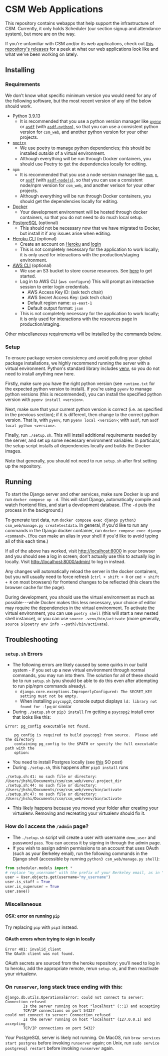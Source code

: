 # CSM Web Applications

This repository contains webapps that help support the infrastructure of CSM. Currently, it only holds Scheduler (our section signup and attendance system), but more are on the way.

If you're unfamiliar with CSM and/or its web applications, check out [this repository's releases](https://github.com/csmberkeley/csm_web/releases) for a peek at what our web applications look like and what we've been working on lately.

## Installing

### Requirements

We don't know what specific minimum version you would need for any of the following software, but the most recent version of any of the below should work.

- Python 3.9.13
  - It is recommended that you use a python version manager like [`pyenv`](https://github.com/pyenv/pyenv) or [`asdf`](https://asdf-vm.com) (with [`asdf-python`](https://github.com/asdf-community/asdf-python)), so that you can use a consistent python version for `csm_web`, and another python version for your other projects.
- [`poetry`](https://python-poetry.org/docs/#installation)
  - We use poetry to manage python dependencies; this should be installed _outside_ of a virtual environment.
  - Although everything will be run through Docker containers, you should use Poetry to get the dependencies locally for editing.
- `npm`
  - It is recommended that you use a node version manager like [`nvm`](https://github.com/nvm-sh/nvm), [`n`](https://github.com/tj/n), or [`asdf`](https://asdf-vm.com) (with [`asdf-nodejs`](https://github.com/asdf-vm/asdf-nodejs)), so that you can use a consistent node/npm version for `csm_web`, and another verison for your other projects.
  - Although everything will be run through Docker containers, you should get the dependencies locally for editing.
- [Docker](https://www.docker.com)
  - Your development environment will be hosted through docker containers, so that you do not need to do much local setup.
- [PostgreSQL](https://www.postgresql.org/download/) (optional)
  - This should not be necessary now that we have migrated to Docker, but install it if any issues arise when editing.
- [Heroku CLI](https://devcenter.heroku.com/articles/heroku-cli#download-and-install) (optional)
  - Create an account on [Heroku](https://id.heroku.com/login) and [login](https://devcenter.heroku.com/articles/heroku-cli#getting-started)
  - This is not completely necessary for the application to work locally; it is only used for interactions with the production/staging environment.
- [AWS CLI](https://docs.aws.amazon.com/cli/latest/userguide/cli-chap-install.html) (optional)
  - We use an S3 bucket to store course resources. See [here](https://aws.amazon.com/s3/) to get started.
  - Log in to AWS CLI (`aws configure`) This will prompt an interactive session to enter login credentials.
    - AWS Access Key ID: (ask tech chair)
    - AWS Secret Access Key: (ask tech chair)
    - Default region name: `us-east-1`
    - Default output format: `json`
  - This is not completely necessary for the application to work locally; it is only used for interactions with the resources page in production/staging.

Other miscellaneous requirements will be installed by the commands below.

### Setup

To ensure package version consistency and avoid polluting your global package installations, we highly recommend running the server with a virtual environment. Python's standard library includes [venv](https://docs.python.org/3/library/venv.html), so you do not need to install anything new here.

Firstly, make sure you have the right python version (see `runtime.txt` for the expected python version to install). If you're using `pyenv` to manage python versions (this is recommended), you can install the specified python version with `pyenv install <version>`.

Next, make sure that your current python version is correct (i.e. as specified in the previous section); if it is different, then change to the correct python version. That is, with `pyenv`, run `pyenv local <version>`; with `asdf`, run `asdf local python <version>`.

Finally, run `./setup.sh`. This will install additional requirements needed by the server, and set up some necessary environment variables. In particular, the setup script installs all dependencies locally and builds the Docker images.

Note that generally, you should not need to run `setup.sh` after first setting up the repository.

## Running

To start the Django server and other services, make sure Docker is up and run `docker compose up -d`. This will start Django, automatically compile and watch frontend files, and start a development database. (The `-d` puts the process in the background.)

To generate test data, run `docker compose exec django python3 csm_web/manage.py createtestdata`. In general, if you'd like to run any commands in the Django docker container, run `docker compose exec django <command>`. (You can make an alias in your shell if you'd like to avoid typing all of this each time.)

If all of the above has worked, visit [http://localhost:8000](http://localhost:8000) in your browser and you should see a log in screen; don't actually use this to actually log in locally. Visit [http://localhost:8000/admin/](http://localhost:8000/admin/) to log in instead.

Any changes will automatically reload the server in the docker containers, but you will usually need to force refresh (`ctrl + shift + R` or `cmd + shift + R` on most browsers) for frontend changes to be reflected (this clears the browser cache for the page).

During development, you should use the virtual environment as much as possible---while Docker makes this less necessary, your choice of editor may require the dependencies in the virtual environment. To activate the virtual environment, you can use `poetry shell` (this will start a new nested shell instance), or you can use `source .venv/bin/activate` (more generally, `source $(poetry env info --path)/bin/activate`).

## Troubleshooting

### `setup.sh` Errors

- The following errors are likely caused by some quirks in our build system - if you set up a new virtual environment through normal commands, you may run into them. The solution for all of these should be to run `setup.sh` (you should be able to do this even after attempting to run pip/npm commands already).
  - `django.core.exceptions.ImproperlyConfigured: The SECRET_KEY setting must not be empty.`
  - When installing `psycopg2`, console output displays `ld: library not found for -lpq` or similar
- During `./setup.sh` or `pip3 install` I'm getting a `psycopg2` install error that looks like this:

```
Error: pg_config executable not found.

    pg_config is required to build psycopg2 from source.  Please add the directory
    containing pg_config to the $PATH or specify the full executable path with the
    option:
```

- You need to install Postgres locally (see [this](https://stackoverflow.com/a/12037133) SO post)
- During `./setup.sh`, this happens after `pip3 install` runs

```
./setup.sh:41: no such file or directory: /Users/jhshi/Documents/csm/csm_web/venv/.project_dir
./setup.sh:44: no such file or directory: /Users/jhshi/Documents/csm/csm_web/venv/bin/activate
./setup.sh:47: no such file or directory: /Users/jhshi/Documents/csm/csm_web/venv/bin/activate
```

- This likely happens because you moved your folder after creating your virtualenv. Removing
  and recreating your virtualenv should fix it.

### How do I access the `/admin` page?

- The `./setup.sh` script will create a user with username `demo_user` and password `pass`. You can access it by signing in through the admin page.
- If you wish to assign admin permissions to an account that uses OAuth (such as your Berkeley email), run the following commands in the Django shell (accessible by running `python3 csm_web/manage.py shell`):

```py
from scheduler.models import *
# replace "my_username" with the prefix of your Berkeley email, as in "my_username@berkeley.edu"
user = User.objects.get(username="my_username")
user.is_staff = True
user.is_superuser = True
user.save()
```

### Miscellaneous

#### OSX: error on running `pip`

Try replacing `pip` with `pip3` instead.

#### OAuth errors when trying to sign in locally

```
Error 401: invalid_client
The OAuth client was not found.
```

OAuth secrets are sourced from the heroku repository: you'll need to log in to heroku, add the
appropriate remote, rerun `setup.sh`, and then reactivate your virtualenv.

### On `runserver`, long stack trace ending with this:

```
django.db.utils.OperationalError: could not connect to server: Connection refused
        Is the server running on host "localhost" (::1) and accepting
        TCP/IP connections on port 5432?
could not connect to server: Connection refused
        Is the server running on host "localhost" (127.0.0.1) and accepting
        TCP/IP connections on port 5432?
```

Your PostgreSQL server is likely not running. On MacOS, run `brew services start postgres` before invoking `runserver` again; on Unix, run `sudo service postgresql restart` before invoking `runserver` again.

